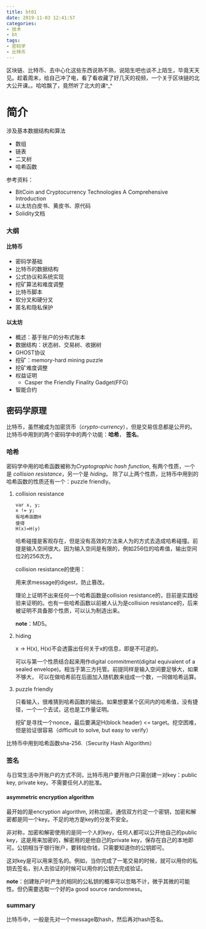 ```yaml
---
title: bt01
date: 2019-11-03 12:41:57
categories:
- 技术
- bt
tags:
- 密码学
- 比特币
---
```


区块链、比特币、去中心化这些东西说熟不熟，说陌生吧也谈不上陌生，毕竟天天见。趁着周末，给自己冲了电，看了看收藏了好几天的视频，一个关于区块链的北大公开课。。哈哈飘了，竟然听了北大的课^_^

<!--more-->

# 简介

涉及基本数据结构和算法

- 数组
- 链表
- 二叉树
- 哈希函数

参考资料：

- BitCoin and Cryptocurrency Technologies A Comprehensive Introduction
- 以太坊白皮书、黄皮书、原代码
- Solidity文档

### 大纲

#### 比特币

- 密码学基础
- 比特币的数据结构
- 公式协议和系统实现
- 挖矿算法和难度调整
- 比特币脚本
- 软分叉和硬分叉
- 匿名和隐私保护

#### 以太坊

- 概述：基于账户的分布式账本
- 数据结构：状态树、交易树、收据树
- GHOST协议
- 挖矿：memory-hard mining puzzle
- 挖矿难度调整
- 权益证明
  - Casper the Friendly Finality Gadget(FFG)
- 智能合约

## 密码学原理

比特币，虽然被成为加密货币（*crypto-currency*），但是交易信息都是公开的。
比特币中用到的两个密码学中的两个功能：**哈希**， **签名**。

### 哈希

密码学中用的哈希函数被称为*Cryptographic hash function*, 有两个性质，一个是 *collision resistance*，另一个是 *hiding*。 除了以上两个性质，比特币中用到的哈希函数的性质还有一个：puzzle friendly。

1. collision resistance

   ```
   var x, y;
   x != y;
   有哈希函数H
   使得
   H(x)=H(y)
   ```

   哈希碰撞是客观存在，但是没有高效的方法来人为的方式去造成哈希碰撞。前提是输入空间很大。因为输入空间是有限的，例如256位的哈希值，输出空间位2的256次方。

   collision resistance的使用：

   用来求message的digest，防止篡改。

   理论上证明不出来任何一个哈希函数是collision resistance的，目前是实践经验来证明的。也有一些哈希函数以前被人认为是collision resistance的，后来被证明不具备那个性质，可以认为制造出来。

   **note**：MD5。

2. hiding

   x -> H(x), H(x)不会透露出任何关于x的信息，即是不可逆的。

   可以与第一个性质结合起来用作digital commitment(digital equivalent of a sealed envelope)。相当于第三方托管。前提同样是输入空间要足够大，如果不够大， 可以在做哈希前在后面加入随机数来组成一个数，一同做哈希运算。

3. puzzle friendly

   只看输入，很难猜到哈希函数的输出。如果想要某个区间内的哈希值，没有捷径，一个一个去试，这也是工作量证明。

   挖矿是寻找一个nonce，最后要满足H(block header) <= target。挖空困难，但是验证很容易（difficult to solve, but easy to verify）



比特币中用到哈希函数sha-256.（Security Hash Algorithm）

### 签名

与日常生活中开账户的方式不同，比特币用户要开账户只需创建一对key：public key, private key。不需要任何人的批准。

#### asymmetric encryption algorithm

最开始的是encryption algorithm, 对称加密。通信双方约定一个密钥，加密和解密都是同一个key。不足的地方是key的分发不安全。

非对称，加密和解密使用的是同一个人的key，任何人都可以公开他自己的public key，这是用来加密的，解密用的是他自己的private key，保存在自己的本地即可。公钥相当于银行账户，要转给你钱，只需要知道你的公钥即可。

这对key是可以用来签名的。例如，当你完成了一笔交易的时候，就可以用你的私钥去签名，别人去验证的时候可以用你的公钥去完成验证。

**note**：创建账户时产生的相同的公私钥的概率可以忽略不计，微乎其微的可能性。但仍需要选取一个好的a good source randomness。



### summary

比特币中，一般是先对一个message取hash，然后再对hash签名。